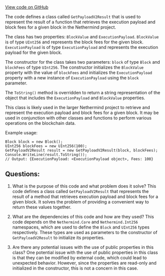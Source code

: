 [View code on GitHub](https://github.com/nethermindeth/nethermind/Nethermind.Merge.Plugin/Data/GetPayloadV2Result.cs)

The code defines a class called `GetPayloadV2Result` that is used to represent the result of a function that retrieves the execution payload and block fees for a given block in the Nethermind project. 

The class has two properties: `BlockValue` and `ExecutionPayload`. `BlockValue` is of type `UInt256` and represents the block fees for the given block. `ExecutionPayload` is of type `ExecutionPayload` and represents the execution payload for the given block. 

The constructor for the class takes two parameters: `block` of type `Block` and `blockFees` of type `UInt256`. The constructor initializes the `BlockValue` property with the value of `blockFees` and initializes the `ExecutionPayload` property with a new instance of `ExecutionPayload` using the `block` parameter. 

The `ToString()` method is overridden to return a string representation of the object that includes the `ExecutionPayload` and `BlockValue` properties. 

This class is likely used in the larger Nethermind project to retrieve and represent the execution payload and block fees for a given block. It may be used in conjunction with other classes and functions to perform various operations on the blockchain data. 

Example usage:

```
Block block = new Block();
UInt256 blockFees = new UInt256(100);
GetPayloadV2Result result = new GetPayloadV2Result(block, blockFees);
Console.WriteLine(result.ToString());
// Output: {ExecutionPayload: <ExecutionPayload object>, Fees: 100}
```
## Questions: 
 1. What is the purpose of this code and what problem does it solve?
   This code defines a class called `GetPayloadV2Result` that represents the result of a method that retrieves execution payload and block fees for a given block. It solves the problem of providing a convenient way to return these values together.

2. What are the dependencies of this code and how are they used?
   This code depends on the `Nethermind.Core` and `Nethermind.Int256` namespaces, which are used to define the `Block` and `UInt256` types respectively. These types are used as parameters to the constructor of `GetPayloadV2Result` to initialize its properties.

3. Are there any potential issues with the use of public properties in this class?
   One potential issue with the use of public properties in this class is that they can be modified by external code, which could lead to unexpected behavior. However, since the properties are read-only and initialized in the constructor, this is not a concern in this case.
